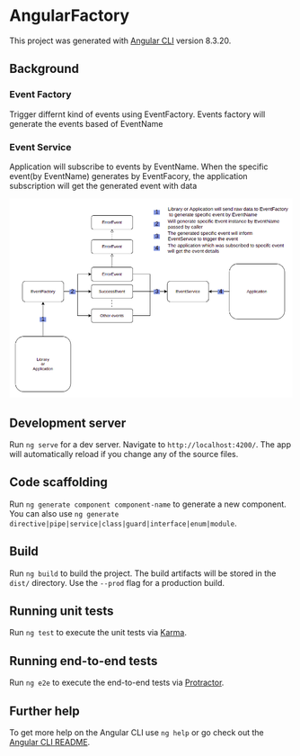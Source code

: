 # AngularFactory

This project was generated with [Angular CLI](https://github.com/angular/angular-cli) version 8.3.20.

## Background

### Event Factory
Trigger differnt kind of events using EventFactory. Events factory will generate the events based of EventName


### Event Service
Application will subscribe to events by EventName. When the specific event(by EventName) generates by EventFacory, the application subscription will get the generated event with data

![alt text](https://github.com/vinukumar-vs/angular-event-generator/blob/master/src/assets/flow.png)

## Development server

Run `ng serve` for a dev server. Navigate to `http://localhost:4200/`. The app will automatically reload if you change any of the source files.
## Code scaffolding

Run `ng generate component component-name` to generate a new component. You can also use `ng generate directive|pipe|service|class|guard|interface|enum|module`.

## Build

Run `ng build` to build the project. The build artifacts will be stored in the `dist/` directory. Use the `--prod` flag for a production build.

## Running unit tests

Run `ng test` to execute the unit tests via [Karma](https://karma-runner.github.io).

## Running end-to-end tests

Run `ng e2e` to execute the end-to-end tests via [Protractor](http://www.protractortest.org/).

## Further help

To get more help on the Angular CLI use `ng help` or go check out the [Angular CLI README](https://github.com/angular/angular-cli/blob/master/README.md).
